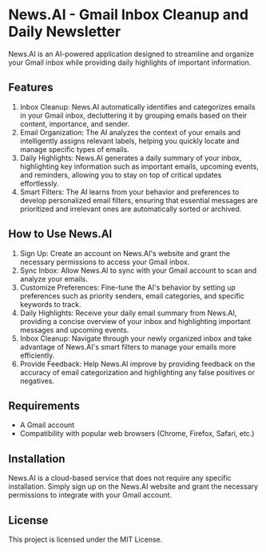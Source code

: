 # News.AI - Gmail Inbox Cleanup and Daily Newsletter

News.AI is an AI-powered application designed to streamline and organize your Gmail inbox while providing daily highlights of important information.

## Features
1. Inbox Cleanup: News.AI automatically identifies and categorizes emails in your Gmail inbox, decluttering it by grouping emails based on their content, importance, and sender.
2. Email Organization: The AI analyzes the context of your emails and intelligently assigns relevant labels, helping you quickly locate and manage specific types of emails.
3. Daily Highlights: News.AI generates a daily summary of your inbox, highlighting key information such as important emails, upcoming events, and reminders, allowing you to stay on top of critical updates effortlessly.
4. Smart Filters: The AI learns from your behavior and preferences to develop personalized email filters, ensuring that essential messages are prioritized and irrelevant ones are automatically sorted or archived.

## How to Use News.AI
1. Sign Up: Create an account on News.AI's website and grant the necessary permissions to access your Gmail inbox.
2. Sync Inbox: Allow News.AI to sync with your Gmail account to scan and analyze your emails.
3. Customize Preferences: Fine-tune the AI's behavior by setting up preferences such as priority senders, email categories, and specific keywords to track.
4. Daily Highlights: Receive your daily email summary from News.AI, providing a concise overview of your inbox and highlighting important messages and upcoming events.
5. Inbox Cleanup: Navigate through your newly organized inbox and take advantage of News.AI's smart filters to manage your emails more efficiently.
6. Provide Feedback: Help News.AI improve by providing feedback on the accuracy of email categorization and highlighting any false positives or negatives.

## Requirements
- A Gmail account
- Compatibility with popular web browsers (Chrome, Firefox, Safari, etc.)

## Installation
News.AI is a cloud-based service that does not require any specific installation. Simply sign up on the News.AI website and grant the necessary permissions to integrate with your Gmail account.

## License
This project is licensed under the MIT License.

